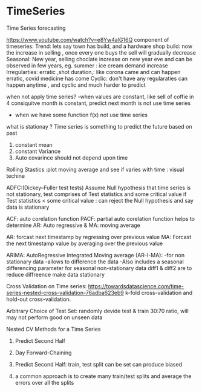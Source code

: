 # TimeSeries
Time Series forecasting 

https://www.youtube.com/watch?v=e8Yw4alG16Q
component of timeseries:
Trend: lets say town has build, and a hardware shop build: now the increase in selling , once every one buys the sell will gradually decrease
Seasonal: New year, selling choclate increase on new year eve and can be observed in few years, eg. summer : ice cream demand increase
Irregularties: erratic ,shot duration,: like corona came and can happen erratic, covid medicine has come
Cyclic: don't have any regularaties can happen anytime , and cyclic and much harder to predict 

when not apply time series?
-when values are constant, like sell of coffie in 4 consiquitve month is constant, predict next month is not use time series
- when we have some function f(x) not use time series 

what is stationay ?
Time series is something to predict the future based on past 
1) constant mean
2) constant Variance 
3) Auto covarince should not depend upon time 

Rolling Stastics :plot moving average and see if varies with time : visual techine 

ADFC:(Dickey–Fuller test tests) Assume  Null hypothesis that time series is not stationary, test comprises of Test statistics and some critical value 
if Test statistics < some critical value  : can reject the Null hypothesis and say data is stationary

ACF: auto corelation function 
PACF: partial auto corelation function helps to determine  AR: Auto regressive & MA: moving average 

AR: forcast next timestamp by regressing over previous value
MA: Forcast the next timestamp value by averaging over the previous value 

ARIMA: AutoRegressive Integrated Moving average (AR-I-MA): -for non stationary data -allows to difference the data -Also includes a seasonal differencing parameter for seasonal non-stationary data diff1 & diff2 are to reduce diffreence make data stationary

Cross Validation on Time series:
https://towardsdatascience.com/time-series-nested-cross-validation-76adba623eb9
 k-fold cross-validation and hold-out cross-validation.
 
 Arbitrary Choice of Test Set: randomly devide test & train 30:70 ratio, will may not perform good on unseen data 

Nested CV Methods for a Time Series
1. Predict Second Half
2. Day Forward-Chaining

1. Predict Second Half: train, test split  can be set can produce biased
2. a common approach is to create many train/test splits and average the errors over all the splits

 
